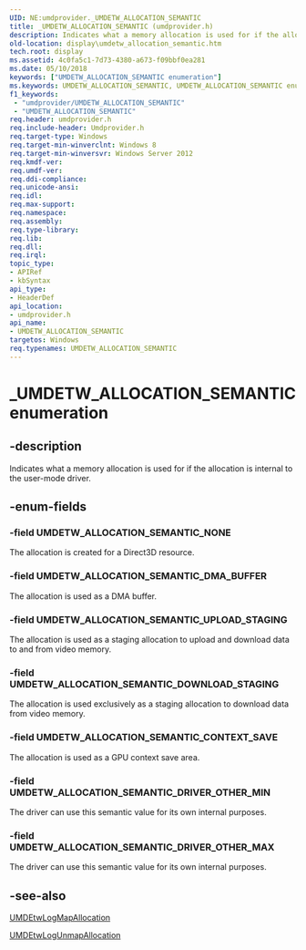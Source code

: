 ```yaml
---
UID: NE:umdprovider._UMDETW_ALLOCATION_SEMANTIC
title: _UMDETW_ALLOCATION_SEMANTIC (umdprovider.h)
description: Indicates what a memory allocation is used for if the allocation is internal to the user-mode driver.
old-location: display\umdetw_allocation_semantic.htm
tech.root: display
ms.assetid: 4c0fa5c1-7d73-4380-a673-f09bbf0ea281
ms.date: 05/10/2018
keywords: ["UMDETW_ALLOCATION_SEMANTIC enumeration"]
ms.keywords: UMDETW_ALLOCATION_SEMANTIC, UMDETW_ALLOCATION_SEMANTIC enumeration [Display Devices], UMDETW_ALLOCATION_SEMANTIC_CONTEXT_SAVE, UMDETW_ALLOCATION_SEMANTIC_DMA_BUFFER, UMDETW_ALLOCATION_SEMANTIC_DOWNLOAD_STAGING, UMDETW_ALLOCATION_SEMANTIC_DRIVER_OTHER_MAX, UMDETW_ALLOCATION_SEMANTIC_DRIVER_OTHER_MIN, UMDETW_ALLOCATION_SEMANTIC_NONE, UMDETW_ALLOCATION_SEMANTIC_UPLOAD_STAGING, _UMDETW_ALLOCATION_SEMANTIC, display.umdetw_allocation_semantic, umdprovider/UMDETW_ALLOCATION_SEMANTIC, umdprovider/UMDETW_ALLOCATION_SEMANTIC_CONTEXT_SAVE, umdprovider/UMDETW_ALLOCATION_SEMANTIC_DMA_BUFFER, umdprovider/UMDETW_ALLOCATION_SEMANTIC_DOWNLOAD_STAGING, umdprovider/UMDETW_ALLOCATION_SEMANTIC_DRIVER_OTHER_MAX, umdprovider/UMDETW_ALLOCATION_SEMANTIC_DRIVER_OTHER_MIN, umdprovider/UMDETW_ALLOCATION_SEMANTIC_NONE, umdprovider/UMDETW_ALLOCATION_SEMANTIC_UPLOAD_STAGING
f1_keywords:
 - "umdprovider/UMDETW_ALLOCATION_SEMANTIC"
 - "UMDETW_ALLOCATION_SEMANTIC"
req.header: umdprovider.h
req.include-header: Umdprovider.h
req.target-type: Windows
req.target-min-winverclnt: Windows 8
req.target-min-winversvr: Windows Server 2012
req.kmdf-ver: 
req.umdf-ver: 
req.ddi-compliance: 
req.unicode-ansi: 
req.idl: 
req.max-support: 
req.namespace: 
req.assembly: 
req.type-library: 
req.lib: 
req.dll: 
req.irql: 
topic_type:
- APIRef
- kbSyntax
api_type:
- HeaderDef
api_location:
- umdprovider.h
api_name:
- UMDETW_ALLOCATION_SEMANTIC
targetos: Windows
req.typenames: UMDETW_ALLOCATION_SEMANTIC
---
```


# _UMDETW_ALLOCATION_SEMANTIC enumeration


## -description


Indicates what a memory allocation is used for if the allocation is internal to the user-mode driver.


## -enum-fields




### -field UMDETW_ALLOCATION_SEMANTIC_NONE

The allocation is created for a Direct3D resource.


### -field UMDETW_ALLOCATION_SEMANTIC_DMA_BUFFER

The allocation is used as a DMA buffer.


### -field UMDETW_ALLOCATION_SEMANTIC_UPLOAD_STAGING

The allocation is used as a staging allocation to upload and download data to and from video memory.


### -field UMDETW_ALLOCATION_SEMANTIC_DOWNLOAD_STAGING

The allocation is used exclusively as a staging allocation to download data from video memory.


### -field UMDETW_ALLOCATION_SEMANTIC_CONTEXT_SAVE

The allocation is used as a GPU context save area.


### -field UMDETW_ALLOCATION_SEMANTIC_DRIVER_OTHER_MIN

The driver can use this semantic value for its own internal purposes.


### -field UMDETW_ALLOCATION_SEMANTIC_DRIVER_OTHER_MAX

The driver can use this semantic value for its own internal purposes.


## -see-also




<a href="https://docs.microsoft.com/windows-hardware/drivers/ddi/umdprovider/nf-umdprovider-umdetwlogmapallocation">UMDEtwLogMapAllocation</a>



<a href="https://docs.microsoft.com/windows-hardware/drivers/ddi/umdprovider/nf-umdprovider-umdetwlogunmapallocation">UMDEtwLogUnmapAllocation</a>
 

 

